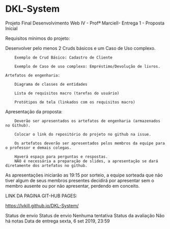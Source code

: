 # DKL-System
Projeto Final Desenvolvimento Web IV - Profª MarcielI- Entrega 1 - Proposta Inicial

Requisitos mínimos do projeto:

Desenvolver pelo menos 2 Cruds básicos e um Caso de Uso complexo.

        Exemplo de Crud Básico: Cadastro de Cliente

        Exemplo de Caso de uso complexo: Empréstimo/Devolução de livros.

    Artefatos de engenharia:

        Diagrama de classes de entidades

        Lista de requisitos macro (tarefas do usuário)

        Protótipos de tela (linkados com os requisitos macro)

Apresentação da proposta:

        Deverão ser apresentados os artefatos de engenharia (armazenados no Github).
        
        Colocar o link do repositório do projeto no github na issue.

        Os artefatos deverão ser apresentados pelos membros da equipe para o professor e demais colegas.

        Haverá espaço para perguntas e respostas.
        NÃO é necessária a preparação de slides, a apresentação se dará diretamente dos artefatos no github.

As apresentações iniciarão as 19:15 por sorteio, a equipe sorteada que não tiver algum de seus membros presentes decidirá por apresentar sem o membro ausente ou por não apresentar, perdendo em conceito.

LINK DA PAGINA GIT-HUB PAGES:

https://lvkill.github.io/DKL-System/

Status de envio
Status de envio 	Nenhuma tentativa
Status da avaliação 	Não há notas
Data de entrega 	sexta, 6 set 2019, 23:59
